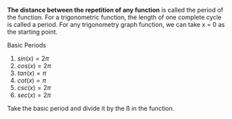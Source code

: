 **The distance between the repetition of any function** is called the period of the function. For a trigonometric function, the length of one complete cycle is called a period. For any trigonometry graph function, we can take x = 0 as the starting point.

Basic Periods
1. $sin(x) = 2π$
2. $cos(x) = 2π$
3. $tan(x) = π$
4. $cot(x) = π$
5. $csc(x) = 2π$
6. $sec(x) = 2π$

Take the basic period and divide it by the ß in the function.

